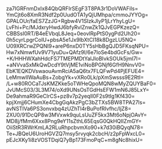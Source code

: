 za7IGRFnmDxIx84QbQRFIrSEgF3T8PA3r1DoVWAFiIs=
YmCjt6o8XmR3Ndf2p0UudOTA1yQjUMhpa/cmmoJYYOg=
GPALOUr/faES7ZzJG+Rgbw4V1SIzkJlyP1jLrYhyLgU=
LvFhi+Pc/MJdxryHwdJ6bfyRvlZnwZk1QJvEGPKzezQ=
CBBSsI0RT/B4eEVbqL8Jeq+0eovlRpPtS0ygPd2Uh20=
0h5cyrLpgrCoIU+pbsA5e1Jx9IbXtCI18k8DgzLU5NQ=
U09XRCrwZPQNI9+areP6nxD0TY5sHbBgQJD5FKsqNPU=
Hw7xNmwfUv9V71yuDu+QAfz9l/6e7IoSe4bdGcFs/Gw=
+K/HHHWXahHdcFS7TMEPMDtYalJloBIvkSOUk5jml7I=
+aNVvaSxMkQwDcdY9tVjME1viNoBPGNjf6GfH9NnvV0=
EbK1EQKDVswaouAvmRciA5aQ6tx7FLQFwPd4PjEFUE4=
LeMmwIIWaAuBs+ZobgYk+vXRo0Lk/pXmSwsss9E2RtI=
/L+w80ROCaTJsKMZKke5oTWHeQpoMQN8wMyZQUYBaF0=
JvUMcS03/3L3M74/oXd9UNsOsTGdHsEFW1mN6J85LxY=
De9ahmaR9GeClrCS+pz8v7p2yeqlI0F2s9tIg1Kf430=
kpjXmjj6CHumXe4CbgGqAkzPgC3bZTXs5BW8TPA27ls=
avNSTlVa6PS3onvxbq4zUZhTl4rBuPofRIvfhc/ljZ8=
2XU0/91DcQP8w3MVxwk9quLsUuZF5kx3Mt6oNpjOAvY=
MD8j/fMm6Xxx8Png9eY11sZthL65EqsG0QkHQIIZmGY=
OiiStR3RWrKmLA2RLuRhpcbvmXo90+k7d30iBQyqN78=
Te+JBQeU6UroHGVZQ7msy5rvyqk2cbcH/z2pFpWxcL0=
pEJcXKy1i8zVOSTDqiQ7yBp173FmoPqC+m8gNc8hixU=
